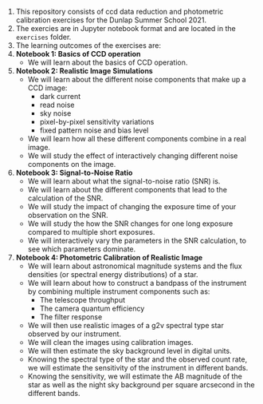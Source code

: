 1) This repository consists of ccd data reduction and photometric calibration exercises for the Dunlap Summer School 2021.
2) The exercies are in Jupyter notebook format and are located in the `exercises` folder.
3) The learning outcomes of the exercises are:
4) **Notebook 1: Basics of CCD operation**
    - We will learn about the basics of CCD operation.
5) **Notebook 2:  Realistic Image Simulations**
    - We will learn about the different noise components that make up a CCD image:
        - dark current
        - read noise
        - sky noise
        - pixel-by-pixel sensitivity variations
        - fixed pattern noise and bias level
    - We will learn how all these different components combine in a real image.
    - We will study the effect of interactively changing different noise components on the image.
6) **Notebook 3: Signal-to-Noise Ratio**
    - We will learn about what the signal-to-noise ratio (SNR) is.
    - We will learn about the different components that lead to the calculation of the SNR.
    - We will study the impact of changing the exposure time of your observation on the SNR.
    - We will study the how the SNR changes for one long exposure compared to multiple short exposures.
    - We will interactively vary the parameters in the SNR calculation, to see which parameters dominate. 
7) **Notebook 4: Photometric Calibration of Realistic Image**
    - We will learn about astronomical magnitude systems and the flux densities (or spectral energy distributions) of a star.
    - We will learn about how to construct a bandpass of the instrument by combining multiple instrument components such as:
        - The telescope throughput
        - The camera quantum efficiency
        - The filter response
    - We will then use realistic images of a g2v spectral type star observed by our instrument.
    - We will clean the images using calibration images.
    - We will then estimate the sky background level in digital units. 
    - Knowing the spectral type of the star and the observed count rate, we will estimate the sensitivity of the instrument in different bands.
    - Knowing the sensitivity, we will estimate the AB magnitude of the star as well as the night sky background per square arcsecond in the different bands.

